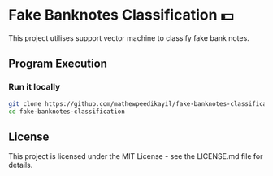 # Fake Banknotes Classification 💵
This project utilises support vector machine to classify fake bank notes.

## Program Execution
### Run it locally
```bash
git clone https://github.com/mathewpeedikayil/fake-banknotes-classification.git
cd fake-banknotes-classification 
```

## License
This project is licensed under the MIT License - see the LICENSE.md file for details.
